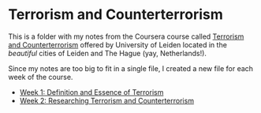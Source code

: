 # Terrorism and Counterterrorism

This is a folder with my notes from the Coursera course called [Terrorism and Counterterrorism](https://www.coursera.org/learn/terrorism) offered by University of Leiden located in the _beautiful_ cities of Leiden and The Hague (yay, Netherlands!).

Since my notes are too big to fit in a single file, I created a new file for each week of the course.

* [Week 1: Definition and Essence of Terrorism](https://github.com/aleksandar-todorovic/notes/blob/master/cybersec/terrorism/week1.md#week-1)
* [Week 2: Researching Terrorism and Counterterrorism](https://github.com/aleksandar-todorovic/notes/blob/master/cybersec/terrorism/week2.md#week-2)
